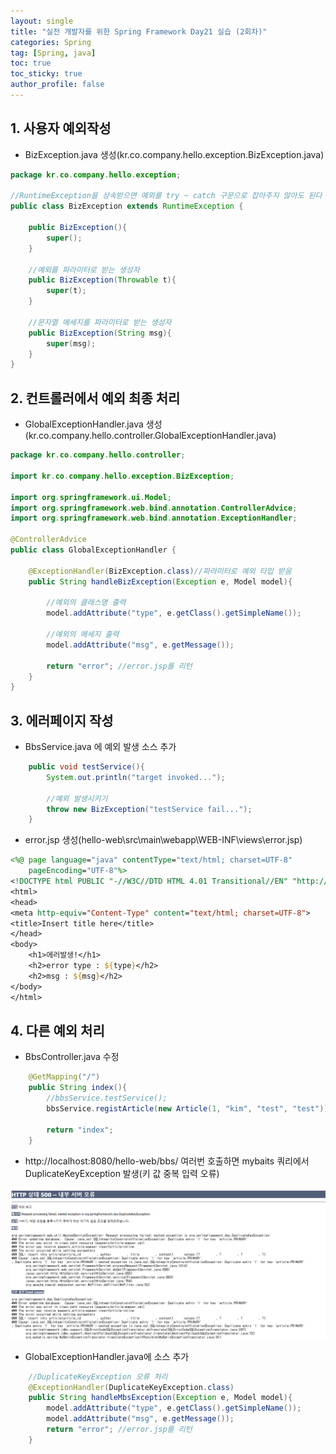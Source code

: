```yaml
---
layout: single
title: "실전 개발자를 위한 Spring Framework Day21 실습 (2회차)"
categories: Spring
tag: [Spring, java]
toc: true
toc_sticky: true
author_profile: false
---
```


## 1. 사용자 예외작성

* BizException.java 생성(kr.co.company.hello.exception.BizException.java)

```java
package kr.co.company.hello.exception;

//RuntimeException을 상속받으면 예외를 try ~ catch 구문으로 잡아주지 않아도 된다
public class BizException extends RuntimeException {
	
	public BizException(){
		super();
	}
	
	//예외를 파라미터로 받는 생성자
	public BizException(Throwable t){
		super(t);
	}
	
	//문자열 메세지를 파라미터로 받는 생성자
	public BizException(String msg){
		super(msg);
	}
}

```



## 2. 컨트롤러에서 예외 최종 처리

* GlobalExceptionHandler.java 생성(kr.co.company.hello.controller.GlobalExceptionHandler.java)

```java
package kr.co.company.hello.controller;

import kr.co.company.hello.exception.BizException;

import org.springframework.ui.Model;
import org.springframework.web.bind.annotation.ControllerAdvice;
import org.springframework.web.bind.annotation.ExceptionHandler;

@ControllerAdvice
public class GlobalExceptionHandler {
	
	@ExceptionHandler(BizException.class)//파라미터로 예외 타입 받음
	public String handleBizException(Exception e, Model model){
		
		//예외의 클래스명 출력
		model.addAttribute("type", e.getClass().getSimpleName());
		
		//예외의 메세지 출력
		model.addAttribute("msg", e.getMessage());
		
		return "error"; //error.jsp를 리턴
	}
}
```



## 3. 에러페이지 작성

* BbsService.java 에 예외 발생 소스 추가

```java
	public void testService(){
		System.out.println("target invoked...");
		
		//예외 발생시키기
		throw new BizException("testService fail...");
	}
```

* error.jsp 생성(hello-web\src\main\webapp\WEB-INF\views\error.jsp)

```jsp
<%@ page language="java" contentType="text/html; charset=UTF-8"
    pageEncoding="UTF-8"%>
<!DOCTYPE html PUBLIC "-//W3C//DTD HTML 4.01 Transitional//EN" "http://www.w3.org/TR/html4/loose.dtd">
<html>
<head>
<meta http-equiv="Content-Type" content="text/html; charset=UTF-8">
<title>Insert title here</title>
</head>
<body>
	<h1>에러발생!</h1>
	<h2>error type : ${type}</h2>
	<h2>msg : ${msg}</h2>
</body>
</html>
```



##  4. 다른 예외 처리

* BbsController.java 수정

```java
	@GetMapping("/")
	public String index(){
		//bbsService.testService();
		bbsService.registArticle(new Article(1, "kim", "test", "test"));
		
		return "index";
	}
```

* http://localhost:8080/hello-web/bbs/ 여러번 호출하면 mybaits 쿼리에서 DuplicateKeyException 발생(키 값 중복 입력 오류)

![image-20220917192930474](../../images/image-20220917192930474.png)

* GlobalExceptionHandler.java에 소스 추가

```java
	//DuplicateKeyException 오류 처리
	@ExceptionHandler(DuplicateKeyException.class)
	public String handleMbsException(Exception e, Model model){
		model.addAttribute("type", e.getClass().getSimpleName());
		model.addAttribute("msg", e.getMessage());
		return "error"; //error.jsp를 리턴
	}
```

